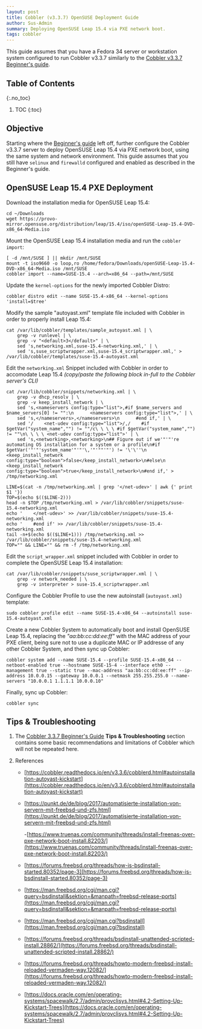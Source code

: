 ```yaml
---
layout: post
title: Cobbler (v3.3.7) OpenSUSE Deployment Guide
author: Sus-Admin
summary: Deploying OpenSUSE Leap 15.4 via PXE network boot.
tags: cobbler
---
```


This guide assumes that you have a Fedora 34 server or workstation system configured to run Cobbler v3.3.7 similarly to the [Cobbler v3.3.7 Beginner's guide](/_posts/2024-10-16-Cobbler-v3.3.7-Beginners-Guide.md).

## Table of Contents
{:.no_toc}

1. TOC
{:toc}

## Objective

Starting where the [Beginner's guide](/_posts/2024-10-16-Cobbler-v3.3.7-Beginners-Guide.md) left off, further configure the Cobbler v3.3.7 server to deploy OpenSUSE Leap 15.4 via PXE network boot, using the same system and network environment. This guide assumes that you still have `selinux` and `firewalld` configured and enabled as described in the Beginner's guide.

## OpenSUSE Leap 15.4 PXE Deployment

Download the installation media for OpenSUSE Leap 15.4:

```shell
cd ~/Downloads
wget https://provo-mirror.opensuse.org/distribution/leap/15.4/iso/openSUSE-Leap-15.4-DVD-x86_64-Media.iso
```

Mount the OpenSUSE Leap 15.4 installation media and run the `cobbler import`:

```shell
[ -d /mnt/SUSE ] || mkdir /mnt/SUSE
mount -t iso9660 -o loop,ro /home/fedora/Downloads/openSUSE-Leap-15.4-DVD-x86_64-Media.iso /mnt/SUSE
cobbler import --name=SUSE-15.4 --arch=x86_64 --path=/mnt/SUSE
```

Update the `kernel-options` for the newly imported Cobbler Distro:

```shell
cobbler distro edit --name SUSE-15.4-x86_64 --kernel-options 'install=$tree'
```

Modify the sample "autoyast.xml" template file included with Cobbler in order to properly install Leap 15.4:

```shell
cat /var/lib/cobbler/templates/sample_autoyast.xml | \
	grep -v runlevel | \
	grep -v "<default>3</default>" | \
    sed 's,networking.xml,suse-15.4-networking.xml,' | \
	sed 's,suse_scriptwrapper.xml,suse-15.4_scriptwrapper.xml,' > /var/lib/cobbler/templates/suse-15.4-autoyast.xml		
```

Edit the `networking.xml` Snippet included with Cobbler in order to accomodate Leap 15.4 *(copy/paste the following block in-full to the Cobbler server's CLI)*

```shell
cat /var/lib/cobbler/snippets/networking.xml | \
	grep -v dhcp_resolv | \
	grep -v keep_install_network | \
	sed 's,<nameservers config:type="list">,#if $name_servers and $name_servers[0] != "":\n      <nameservers config:type="list">,' | \
	sed 's,</nameservers>,</nameservers>\n      #end if,' | \
	sed '/    <net-udev config:type="list">/,/    #if $getVar("system_name","") != ""/c\ \ \ \ #if $getVar("system_name","") != ""\n\ \ \ \ <net-udev config:type="list">' | \
	sed 's,<networking>,<networking>\n## Figure out if we'"'"'re automating OS installation for a system or a profile\n#if $getVar('"'"'system_name'"'"'\,'"'""'"') != '\'\''\n    <keep_install_network config:type="boolean">false</keep_install_network>\n#else\n    <keep_install_network config:type="boolean">true</keep_install_network>\n#end if,' > /tmp/networking.xml

LINE=$(cat -n /tmp/networking.xml | grep '</net-udev>' | awk {' print $1 '})
TOP=$(echo $(($LINE-2)))
head -n $TOP /tmp/networking.xml > /var/lib/cobbler/snippets/suse-15.4-networking.xml
echo '    </net-udev>' >> /var/lib/cobbler/snippets/suse-15.4-networking.xml
echo '    #end if' >> /var/lib/cobbler/snippets/suse-15.4-networking.xml
tail -n+$(echo $(($LINE+1))) /tmp/networking.xml >> /var/lib/cobbler/snippets/suse-15.4-networking.xml
TOP="" && LINE="" && rm -f /tmp/networking.xml
```

Edit the `script_wrapper.xml` snippet included with Cobbler in order to complete the OpenSUSE Leap 15.4 installation:

```shell
cat /var/lib/cobbler/snippets/suse_scriptwrapper.xml | \
	grep -v network_needed | \
	grep -v interpreter > suse-15.4_scriptwrapper.xml
```

Configure the Cobbler Profile to use the new autoinstall (`autoyast.xml`) template:

```shell
sudo cobbler profile edit --name SUSE-15.4-x86_64 --autoinstall suse-15.4-autoyast.xml 
```

Create a new Cobbler System to automatically boot and install OpenSUSE Leap 15.4, replacing the *"aa:bb:cc:dd:ee:ff"* with the MAC address of your PXE client, being sure not to use a duplicate MAC or IP addresse of any other Cobbler System, and then sync up Cobbler:

```shell
cobbler system add --name SUSE-15.4 --profile SUSE-15.4-x86_64 --netboot-enabled true --hostname SUSE-15-4 --interface eth0 --management true --static true --mac-address "aa:bb:cc:dd:ee:ff" --ip-address 10.0.0.15 --gateway 10.0.0.1 --netmask 255.255.255.0 --name-servers "10.0.0.1 1.1.1.1 10.0.0.10"
```

Finally, sync up Cobbler:

```shell
cobbler sync
```

## Tips & Troubleshooting

1. The [Cobbler 3.3.7 Beginner's Guide](/_posts/2024-10-16-Cobbler-v3.3.7-Beginners-Guide.md) **Tips & Troubleshooting** section contains some basic recommendations and limitations of Cobbler which will not be repeated here.

1. References


    - [https://cobbler.readthedocs.io/en/v3.3.6/cobblerd.html#autoinstallation-autoyast-kickstart](https://cobbler.readthedocs.io/en/v3.3.6/cobblerd.html#autoinstallation-autoyast-kickstart)

    - [https://punkt.de/de/blog/2017/automatisierte-installation-von-servern-mit-freebsd-und-zfs.html](https://punkt.de/de/blog/2017/automatisierte-installation-von-servern-mit-freebsd-und-zfs.html)

        -[https://www.truenas.com/community/threads/install-freenas-over-pxe-network-boot-install.82203/](https://www.truenas.com/community/threads/install-freenas-over-pxe-network-boot-install.82203/)

    - [https://forums.freebsd.org/threads/how-is-bsdinstall-started.80352/page-3](https://forums.freebsd.org/threads/how-is-bsdinstall-started.80352/page-3)

    - [https://man.freebsd.org/cgi/man.cgi?query=bsdinstall&sektion=&manpath=freebsd-release-ports](https://man.freebsd.org/cgi/man.cgi?query=bsdinstall&sektion=&manpath=freebsd-release-ports)

    - [https://man.freebsd.org/cgi/man.cgi?bsdinstall](https://man.freebsd.org/cgi/man.cgi?bsdinstall)

    - [https://forums.freebsd.org/threads/bsdinstall-unattended-scripted-install.28862/](https://forums.freebsd.org/threads/bsdinstall-unattended-scripted-install.28862/)

    - [https://forums.freebsd.org/threads/howto-modern-freebsd-install-reloaded-vermaden-way.12082/](https://forums.freebsd.org/threads/howto-modern-freebsd-install-reloaded-vermaden-way.12082/)

    - [https://docs.oracle.com/en/operating-systems/spacewalk/2.7/admin/provclisys.html#4.2-Setting-Up-Kickstart-Trees](https://docs.oracle.com/en/operating-systems/spacewalk/2.7/admin/provclisys.html#4.2-Setting-Up-Kickstart-Trees)
